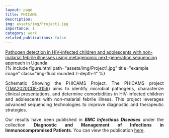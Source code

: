 ```yaml
---
layout: page
title: PHICAMS
description: 
img: assets/img/Project1.jpg
importance: 1
category: work
related_publications: false
---
```


<a href="https://www.edctp.org/projects-2/edctp2-projects/career-development-fellowships-in-poverty-related-diseases-and-child-and-adolescent-health-2020/">
    Pathogen detection in HIV-infected children and adolescents with non-malarial febrile illnesses using metagenomic next-generation sequencing approach in Uganda
</a>

<div class="row">
    <div class="col-sm mt-3 mt-md-0">
        {% include figure.html path="assets/img/Project1.jpg" title="example image" class="img-fluid rounded z-depth-1" %}
    </div>
</div>
<div class="caption" style="text-align: justify;">
    <p>
        Schematic Showing the PHICAMS Project. The PHICAMS project (<a href="https://edctpalumninetwork.org/profile/300/">TMA2020CDF-3159</a>) aims to identify microbial pathogens, characterize clinical presentations, and determine comorbidities in HIV-infected children and adolescents with non-malarial febrile illness. This project leverages advanced sequencing technologies to improve diagnostic and therapeutic strategies.
    </p>
    <p>
        Our results have been published in <strong><em>BMC Infectious Diseases</em></strong> under the collection <strong>Diagnostic and Management of Infections in Immunocompromised Patients</strong>. You can view the publication <a href="https://link.springer.com/article/10.1186/s12879-025-10517-1">here</a>.
    </p>
</div>
